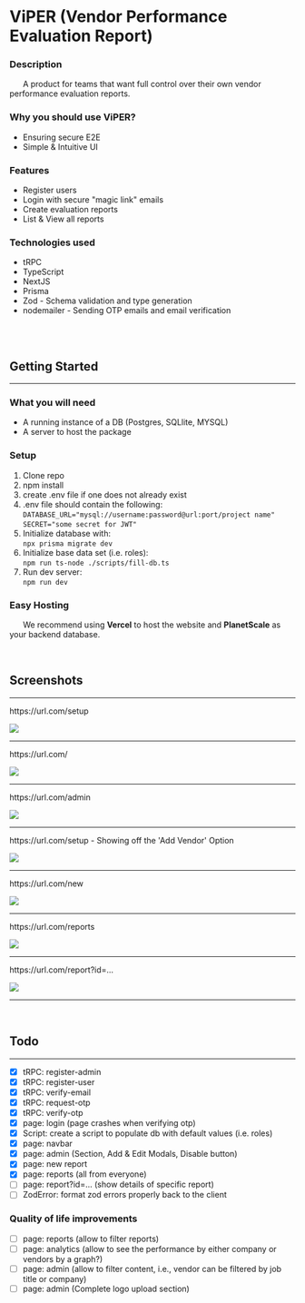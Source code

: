 # ViPER (Vendor Performance Evaluation Report)

### Description
&nbsp;&nbsp;&nbsp;&nbsp;&nbsp;&nbsp;A product for teams that want full control over their own vendor performance evaluation reports.

### Why you should use ViPER?
* Ensuring secure E2E
* Simple & Intuitive UI

### Features
* Register users
* Login with secure "magic link" emails
* Create evaluation reports
* List & View all reports


### Technologies used
* tRPC
* TypeScript
* NextJS
* Prisma
* Zod - Schema validation and type generation
* nodemailer - Sending OTP emails and email verification


<br><br>

## Getting Started
___
### What you will need
* A running instance of a DB (Postgres, SQLlite, MYSQL)
* A server to host the package

### Setup
1. Clone repo
2. npm install
3. create .env file if one does not already exist
4. .env file should contain the following: <br>
`DATABASE_URL="mysql://username:password@url:port/project name"`<br>
`SECRET="some secret for JWT"`
5. Initialize database with: <br>
`npx prisma migrate dev`
6. Initialize base data set (i.e. roles): <br>
`npm run ts-node ./scripts/fill-db.ts`
7. Run dev server: <br>
`npm run dev`

### Easy Hosting
&nbsp;&nbsp;&nbsp;&nbsp;&nbsp;&nbsp;We recommend using **Vercel** to host the website and **PlanetScale** as your backend database.

<br>

## Screenshots
___
<p>https://url.com/setup</p>
<img src='./imgs/Setup Page.png'/>
<hr/>
<p>https://url.com/</p>
<img src='./imgs/Login Page.png'/>
<hr/>
<p>https://url.com/admin</p>
<img src='./imgs/Admin Page.png'/>
<hr/>
<p>https://url.com/setup - Showing off the 'Add Vendor' Option</p>
<img src='./imgs/Add Vendor.png'/>
<hr/>
<p>https://url.com/new</p>
<img src='./imgs/New Report Page.png'/>
<hr/>
<p>https://url.com/reports</p>
<img src='./imgs/Reports Page.png'/>
<hr/>
<p>https://url.com/report?id=...</p>
<img src='./imgs/Individual Report Page.png'/>
<hr/>

<br>

## Todo
___
- [x] tRPC: register-admin
- [x] tRPC: register-user
- [x] tRPC: verify-email
- [x] tRPC: request-otp
- [x] tRPC: verify-otp
- [x] page: login (page crashes when verifying otp)
- [x] Script: create a script to populate db with default values (i.e. roles)
- [x] page: navbar
- [x] page: admin (Section, Add & Edit Modals, Disable button)
- [x] page: new report
- [x] page: reports (all from everyone)
- [ ] page: report?id=... (show details of specific report)
- [ ] ZodError: format zod errors properly back to the client

### Quality of life improvements
- [ ] page: reports (allow to filter reports)
- [ ] page: analytics (allow to see the performance by either company or vendors by a graph?)
- [ ] page: admin (allow to filter content, i.e., vendor can be filtered by job title or company)
- [ ] page: admin (Complete logo upload section)
